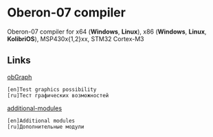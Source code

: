 # Oberon-07 compiler

 Oberon-07 compiler for x64 (**Windows**, **Linux**), x86 (**Windows**, **Linux**, **KolibriOS**), MSP430x{1,2}xx, STM32 Cortex-M3

## Links

[obGraph](https://github.com/prospero78/obGraph)

```text
[en]Test graphics possibility
[ru]Тест графических возможностей
```

[additional-modules](https://github.com/VadimAnIsaev/Oberon-07-additional-modules)

```text
[en]Additional modules
[ru]Дополнительные модули
```
